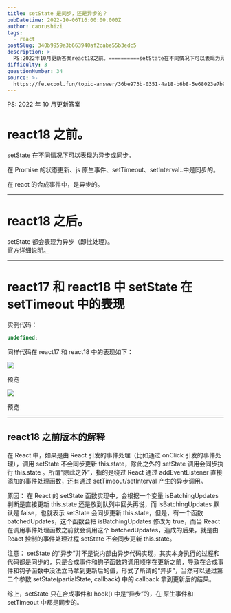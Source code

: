 ```yaml
---
title: setState 是同步，还是异步的？
pubDatetime: 2022-10-06T16:00:00.000Z
author: caorushizi
tags:
  - react
postSlug: 340b9959a3b663940af2cabe55b3edc5
description: >-
  PS:2022年10月更新答案react18之前。==========setState在不同情况下可以表现为异步或同步。在Promise的状态更新、js原生事件、setTimeout、setInter
difficulty: 3
questionNumber: 34
source: >-
  https://fe.ecool.fun/topic-answer/36be973b-0351-4a18-b6b8-5e68023e7b96?orderBy=updateTime&order=desc&tagId=13
---
```


PS: 2022 年 10 月更新答案

# react18 之前。

setState 在不同情况下可以表现为异步或同步。

在 Promise 的状态更新、js 原生事件、setTimeout、setInterval..中是同步的。

在 react 的合成事件中，是异步的。

---

# react18 之后。

setState 都会表现为异步（即批处理）。  
[官方详细说明。](https://github.com/reactwg/react-18/discussions/21)

---

# react17 和 react18 中 setState 在 setTimeout 中的表现

实例代码：

```typescript
undefined;
```

同样代码在 react17 和 react18 中的表现如下：

![](https://p9-juejin.byteimg.com/tos-cn-i-k3u1fbpfcp/7fdf60adef9d43e6bfa574d616693707~tplv-k3u1fbpfcp-zoom-in-crop-mark:3024:0:0:0.awebp?)

预览

![](https://p1-juejin.byteimg.com/tos-cn-i-k3u1fbpfcp/88f168d045374f16b1ebb2cf0955d94d~tplv-k3u1fbpfcp-zoom-in-crop-mark:3024:0:0:0.awebp?)

预览

---

## react18 之前版本的解释

在 React 中，如果是由 React 引发的事件处理（比如通过 onClick 引发的事件处理），调用 setState 不会同步更新 this.state，除此之外的 setState 调用会同步执行 this.state 。所谓“除此之外”，指的是绕过 React 通过 addEventListener 直接添加的事件处理函数，还有通过 setTimeout/setInterval 产生的异步调用。

原因： 在 React 的 setState 函数实现中，会根据一个变量 isBatchingUpdates 判断是直接更新 this.state 还是放到队列中回头再说，而 isBatchingUpdates 默认是 false，也就表示 setState 会同步更新 this.state，但是，有一个函数 batchedUpdates，这个函数会把 isBatchingUpdates 修改为 true，而当 React 在调用事件处理函数之前就会调用这个 batchedUpdates，造成的后果，就是由 React 控制的事件处理过程 setState 不会同步更新 this.state。

注意： setState 的“异步”并不是说内部由异步代码实现，其实本身执行的过程和代码都是同步的，只是合成事件和钩子函数的调用顺序在更新之前，导致在合成事件和钩子函数中没法立马拿到更新后的值，形式了所谓的“异步”，当然可以通过第二个参数 setState(partialState, callback) 中的 callback 拿到更新后的结果。

综上，setState 只在合成事件和 hook() 中是“异步”的，在 原生事件和 setTimeout 中都是同步的。
